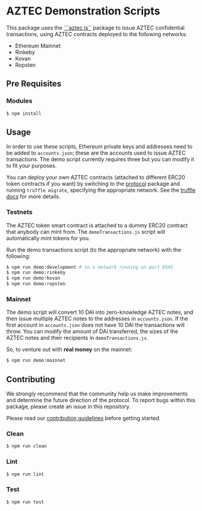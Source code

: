 # AZTEC Demonstration Scripts

This package uses the [```aztec.js``](https://github.com/AztecProtocol/aztec-crypto-js) package to issue AZTEC confidential transactions, using AZTEC contracts deployed to the following networks:

* Ethereum Mainnet
* Rinkeby
* Kovan
* Ropsten

## Pre Requisites

### Modules

```bash
$ npm install
```

## Usage

In order to use these scripts, Ethereum private keys and addresses need to be added to `accounts.json`; these are the accounts used to issue AZTEC transactions. The demo script currently requires three but you can modify it to fit your purposes.  

You can deploy your own AZTEC contracts (attached to different ERC20 token contracts if you want) by switching to the [protocol](https://github.com/AztecProtocol/AZTEC/tree/master/packages/protocool) package and running `truffle migrate`, specifying the appropriate network. See the [truffle docs](https://truffleframework.com/docs/truffle/getting-started/running-migrations) for more details.

### Testnets
The AZTEC token smart contract is attached to a dummy ERC20 contract that anybody can mint from. The `demoTransactions.js` script will automatically mint tokens for you.

Run the demo transactions script (to the appropriate network) with the following:

```bash
$ npm run demo:development # to a network running on port 8545
$ npm run demo:rinkeby
$ npm run demo:kovan
$ npm run demo:ropsten
```

### Mainnet
The demo script will convert 10 DAI into zero-knowledge AZTEC notes, and then issue multiple AZTEC notes to the addresses in `accounts.json`. If the first account in `accounts.json` does not have 10 DAI the transactions will throw. You can modify the amount of DAI transferred, the sizes of the AZTEC notes and their recipients in `demoTransactions.js`.  

So, to venture out with **real money** on the mainnet:

```bash
$ npm run demo:mainnet
```

## Contributing

We strongly recommend that the community help us make improvements and determine the future direction of the protocol. To report bugs within this package, please create an issue in this repository.

Please read our [contribution guidelines](https://github.com/AztecProtocol/AZTEC/blob/master/CONTRIBUTING.md) before getting started.

### Clean

```bash
$ npm run clean
```

### Lint

```bash
$ npm run lint
```

### Test

```bash
$ npm run test
```
